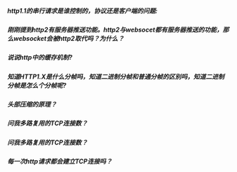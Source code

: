 ##### http1.1的串行请求是谁控制的，协议还是客户端的问题:




##### 刚刚提到http2有服务器推送功能。http2与websocet都有服务器推送的功能，那么websocket会被http2取代吗？为什么？



##### 说说http中的缓存机制?


##### 知道HTTP1.X是什么分帧吗，知道二进制分帧和普通分帧的区别吗，知道二进制分帧是怎么个分帧呢?

##### 头部压缩的原理？


##### 问我多路复用的TCP连接数？


##### 问我多路复用的TCP连接数？


##### 每一次http请求都会建立TCP连接吗？
